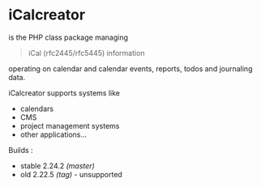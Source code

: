 # iCalcreator

is the PHP class package managing

> iCal (rfc2445/rfc5445) information

operating on calendar and
calendar events, reports, todos and journaling data.

iCalcreator supports systems like

* calendars
* CMS
* project management systems
* other applications...

Builds :

- stable 2.24.2 *(master)*
- old 2.22.5 *(tag)* - unsupported
